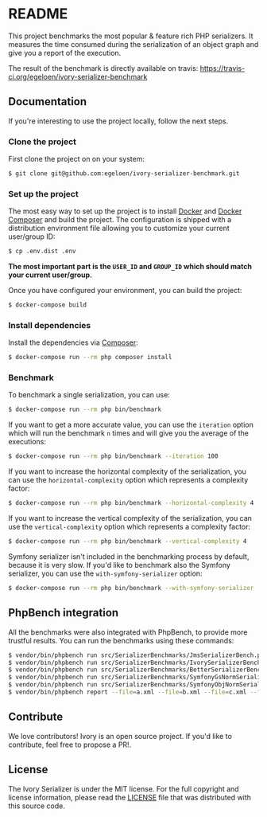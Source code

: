 # README

This project benchmarks the most popular & feature rich PHP serializers. It measures the time consumed during the 
serialization of an object graph and give you a report of the execution.

The result of the benchmark is directly available on travis: https://travis-ci.org/egeloen/ivory-serializer-benchmark

## Documentation

If you're interesting to use the project locally, follow the next steps.

### Clone the project

First clone the project on on your system:

``` bash
$ git clone git@github.com:egeloen/ivory-serializer-benchmark.git 
```

### Set up the project

The most easy way to set up the project is to install [Docker](https://www.docker.com) and
[Docker Composer](https://docs.docker.com/compose/) and build the project. The configuration is shipped with a 
distribution environment file allowing you to customize your current user/group ID:

``` bash
$ cp .env.dist .env
```

**The most important part is the `USER_ID` and `GROUP_ID` which should match your current user/group.**

Once you have configured your environment, you can build the project:

``` bash
$ docker-compose build
```

### Install dependencies

Install the dependencies via [Composer](https://getcomposer.org/):

``` bash
$ docker-compose run --rm php composer install
```

### Benchmark

To benchmark a single serialization, you can use:

``` bash
$ docker-compose run --rm php bin/benchmark
```

If you want to get a more accurate value, you can use the `iteration` option which will run the benchmark `n` times 
and will give you the average of the executions:

``` bash
$ docker-compose run --rm php bin/benchmark --iteration 100
```

If you want to increase the horizontal complexity of the serialization, you can use the `horizontal-complexity` option 
which represents a complexity factor:

``` bash
$ docker-compose run --rm php bin/benchmark --horizontal-complexity 4
```

If you want to increase the vertical complexity of the serialization, you can use the `vertical-complexity` option 
which represents a complexity factor:

``` bash
$ docker-compose run --rm php bin/benchmark --vertical-complexity 4
```

Symfony serializer isn't included in the benchmarking process by default, because it is very slow.
If you'd like to benchmark also the Symfony serializer, you can use the `with-symfony-serializer` option:

``` bash
$ docker-compose run --rm php bin/benchmark --with-symfony-serializer
```

## PhpBench integration

All the benchmarks were also integrated with PhpBench, to provide more trustful results. You can run the benchmarks
using these commands:

```bash
$ vendor/bin/phpbench run src/SerializerBenchmarks/JmsSerializerBench.php --report=aggregate --revs=10 --iterations=10 --retry-threshold=5 --dump-file=a.xml
$ vendor/bin/phpbench run src/SerializerBenchmarks/IvorySerializerBench.php --report=aggregate --revs=10 --iterations=10 --retry-threshold=5 --dump-file=b.xml
$ vendor/bin/phpbench run src/SerializerBenchmarks/BetterSerializerBench.php --report=aggregate --revs=10 --iterations=10 --retry-threshold=5 --dump-file=c.xml
$ vendor/bin/phpbench run src/SerializerBenchmarks/SymfonyGsNormSerializerBench.php --report=aggregate --revs=1 --iterations=1  --dump-file=d.xml
$ vendor/bin/phpbench run src/SerializerBenchmarks/SymfonyObjNormSerializerBench.php --report=aggregate --revs=1 --iterations=1  --dump-file=e.xml
$ vendor/bin/phpbench report --file=a.xml --file=b.xml --file=c.xml --file=d.xml --file=e.xml --report=compare
```

## Contribute

We love contributors! Ivory is an open source project. If you'd like to contribute, feel free to propose a PR!.

## License

The Ivory Serializer is under the MIT license. For the full copyright and license information, please read the
[LICENSE](/LICENSE) file that was distributed with this source code.
